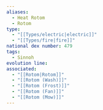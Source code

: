 ```yaml
---
aliases:
  - Heat Rotom
  - Rotom
type:
  - "[[Types/electric|electric]]"
  - "[[Types/fire|fire]]"
national dex number: 479
tags:
  - Sinnoh
evolution line: 
associated:
  - "[[Rotom|Rotom]]"
  - "[[Rotom (Wash)]]"
  - "[[Rotom (Frost)]]"
  - "[[Rotom (Fan)]]"
  - "[[Rotom (Mow)]]"
---
```

